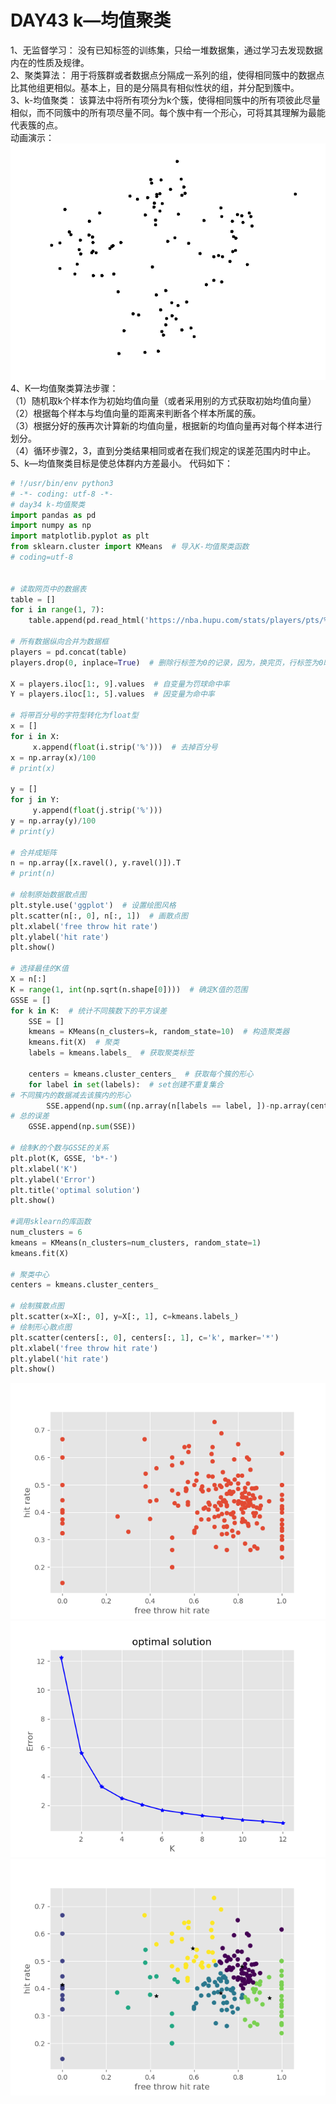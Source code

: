 # DAY43 k—均值聚类
1、无监督学习： 没有已知标签的训练集，只给一堆数据集，通过学习去发现数据内在的性质及规律。   
2、聚类算法： 用于将簇群或者数据点分隔成一系列的组，使得相同簇中的数据点比其他组更相似。基本上，目的是分隔具有相似性状的组，并分配到簇中。   
3、k-均值聚类： 该算法中将所有项分为k个簇，使得相同簇中的所有项彼此尽量相似，而不同簇中的所有项尽量不同。每个族中有一个形心，可将其其理解为最能代表簇的点。  
动画演示：  
![图](https://github.com/gravitymxb/100Days_Of_ML_MXB/blob/master/43_k-means.gif)   
4、K—均值聚类算法步骤：  
    （1）随机取k个样本作为初始均值向量（或者采用别的方式获取初始均值向量）    
    （2）根据每个样本与均值向量的距离来判断各个样本所属的蔟。  
    （3）根据分好的蔟再次计算新的均值向量，根据新的均值向量再对每个样本进行划分。  
    （4）循环步骤2，3，直到分类结果相同或者在我们规定的误差范围内时中止。   
5、k—均值聚类目标是使总体群内方差最小。
代码如下：
```python
# !/usr/bin/env python3
# -*- coding: utf-8 -*-
# day34 k-均值聚类
import pandas as pd
import numpy as np
import matplotlib.pyplot as plt
from sklearn.cluster import KMeans  # 导入K-均值聚类函数
# coding=utf-8


# 读取网页中的数据表
table = []
for i in range(1, 7):
    table.append(pd.read_html('https://nba.hupu.com/stats/players/pts/%d' % i)[0])  # 获取网页数据

# 所有数据纵向合并为数据框
players = pd.concat(table)
players.drop(0, inplace=True)  # 删除行标签为0的记录，因为，换完页，行标签为0时，没有数据

X = players.iloc[1:, 9].values  # 自变量为罚球命中率
Y = players.iloc[1:, 5].values  # 因变量为命中率

# 将带百分号的字符型转化为float型
x = []
for i in X:
     x.append(float(i.strip('%')))  # 去掉百分号
x = np.array(x)/100
# print(x)

y = []
for j in Y:
     y.append(float(j.strip('%')))
y = np.array(y)/100
# print(y)

# 合并成矩阵
n = np.array([x.ravel(), y.ravel()]).T
# print(n)

# 绘制原始数据散点图
plt.style.use('ggplot')  # 设置绘图风格
plt.scatter(n[:, 0], n[:, 1])  # 画散点图
plt.xlabel('free throw hit rate')
plt.ylabel('hit rate')
plt.show()

# 选择最佳的K值
X = n[:]
K = range(1, int(np.sqrt(n.shape[0])))  # 确定K值的范围
GSSE = []
for k in K:  # 统计不同簇数下的平方误差
    SSE = []
    kmeans = KMeans(n_clusters=k, random_state=10)  # 构造聚类器
    kmeans.fit(X)  # 聚类
    labels = kmeans.labels_  # 获取聚类标签

    centers = kmeans.cluster_centers_  # 获取每个簇的形心
    for label in set(labels):  # set创建不重复集合
# 不同簇内的数据减去该簇内的形心
        SSE.append(np.sum((np.array(n[labels == label, ])-np.array(centers[label, :]))**2))
# 总的误差
    GSSE.append(np.sum(SSE))

# 绘制K的个数与GSSE的关系
plt.plot(K, GSSE, 'b*-')
plt.xlabel('K')
plt.ylabel('Error')
plt.title('optimal solution')
plt.show()

#调用sklearn的库函数
num_clusters = 6
kmeans = KMeans(n_clusters=num_clusters, random_state=1)
kmeans.fit(X)

# 聚类中心
centers = kmeans.cluster_centers_

# 绘制簇散点图
plt.scatter(x=X[:, 0], y=X[:, 1], c=kmeans.labels_)
# 绘制形心散点图
plt.scatter(centers[:, 0], centers[:, 1], c='k', marker='*')
plt.xlabel('free throw hit rate')
plt.ylabel('hit rate')
plt.show()
```
![](https://github.com/gravitymxb/100Days_Of_ML_MXB/blob/master/44.1.png)
![](https://github.com/gravitymxb/100Days_Of_ML_MXB/blob/master/44.2.png)
![](https://github.com/gravitymxb/100Days_Of_ML_MXB/blob/master/44.3.png)

